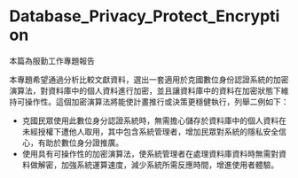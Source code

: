 # Database_Privacy_Protect_Encryption

本篇為服勤工作專題報告

本專題希望通過分析比較文獻資料，選出一套適用於克國數位身份認證系統的加密演算法，對資料庫中的個人資料進行加密，並且讓資料庫中的資料在加密狀態下維持可操作性。這個加密演算法將能使計畫推行或決策更穩健執行，列舉二例如下：
- 克國民眾使用此數位身分認證系統時，無需擔心儲存於資料庫中的個人資料在未經授權下遭他人取用，其中包含系統管理者，增加民眾對系統的隱私安全信心，有助於數位身分證推廣。
- 使用具有可操作性的加密演算法，使系統管理者在處理資料庫資料時無需對資料做解密，加強系統運算速度，減少系統所需反應時間，增進使用者體驗。
